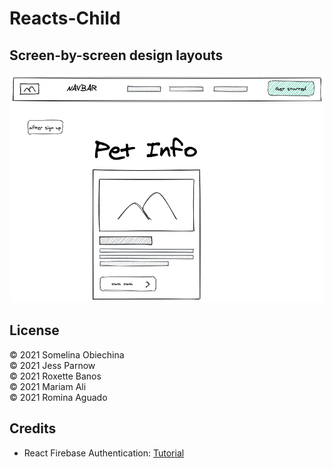 # Reacts-Child

## Screen-by-screen design layouts

![](client/public/screen-by-screen/login_signup.png)

<!-- ![](client/public/screen-by-screen/PetInfo.png) -->

## License

© 2021 Somelina Obiechina
<br>
© 2021 Jess Parnow
<br>
© 2021 Roxette Banos
<br>
© 2021 Mariam Ali
<br>
© 2021 Romina Aguado

## Credits 

* React Firebase Authentication: [Tutorial](https://www.youtube.com/watch?v=zq0TuNqV0Ew)

